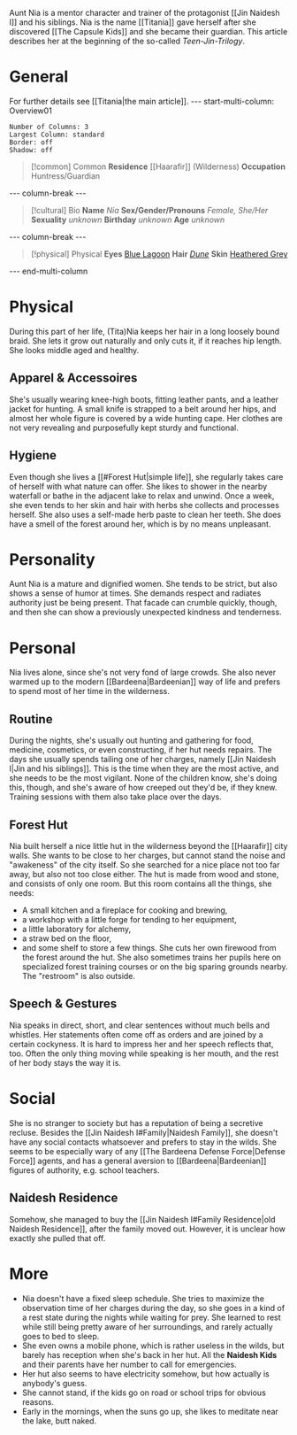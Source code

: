 Aunt Nia is a mentor character and trainer of the protagonist [[Jin Naidesh I]] and his siblings. Nia is the name [[Titania]] gave herself after she discovered [[The Capsule Kids]] and she became their guardian. This article describes her at the beginning of the so-called *Teen-Jin-Trilogy*.
# General
For further details see [[Titania|the main article]].
--- start-multi-column: Overview01
```column-settings
Number of Columns: 3
Largest Column: standard
Border: off
Shadow: off
```

>[!common] Common
> **Residence**
> [[Haarafir]] (Wilderness)
> **Occupation**
> Huntress/Guardian


--- column-break ---

>[!cultural] Bio
>**Name**
>*Nia*
>**Sex/Gender/Pronouns**
>*Female, She/Her*
>**Sexuality**
>*unknown*
>**Birthday**
>*unknown*
>**Age**
>*unknown*

--- column-break ---

>[!physical] Physical
>**Eyes**
>[Blue Lagoon](https://colors.artyclick.com/color-names-dictionary/color-names/blue-lagoon-color)
>**Hair**
>*[Dune](https://colors.artyclick.com/color-names-dictionary/color-names/dune-color)*
>**Skin**
>[Heathered Grey](https://colors.artyclick.com/color-names-dictionary/color-names/heathered-grey-color)

--- end-multi-column
# Physical
During this part of her life, (Tita)Nia keeps her hair in a long loosely bound braid. She lets it grow out naturally and only cuts it, if it reaches hip length. She looks middle aged and healthy.
## Apparel & Accessoires
She's usually wearing knee-high boots, fitting leather pants, and a leather jacket for hunting. A small knife is strapped to a belt around her hips, and almost her whole figure is covered by a wide hunting cape. Her clothes are not very revealing and purposefully kept sturdy and functional.
## Hygiene
Even though she lives a [[#Forest Hut|simple life]], she regularly takes care of herself with what nature can offer. She likes to shower in the nearby waterfall or bathe in the adjacent lake to relax and unwind. Once a week, she even tends to her skin and hair with herbs she collects and processes herself. She also uses a self-made herb paste to clean her teeth.
She does have a smell of the forest around her, which is by no means unpleasant.
# Personality
Aunt Nia is a mature and dignified women. She tends to be strict, but also shows a sense of humor at times. She demands respect and radiates authority just be being present. That facade can crumble quickly, though, and then she can show a previously unexpected kindness and tenderness.
# Personal
Nia lives alone, since she's not very fond of large crowds. She also never warmed up to the modern [[Bardeena|Bardeenian]] way of life and prefers to spend most of her time in the wilderness.
## Routine 
During the nights, she's usually out hunting and gathering for food, medicine, cosmetics, or even constructing, if her hut needs repairs.
The days she usually spends tailing one of her charges, namely [[Jin Naidesh I|Jin and his siblings]]. This is the time when they are the most active, and she needs to be the most vigilant. None of the children know, she's doing this, though, and she's aware of how creeped out they'd be, if they knew. Training sessions with them also take place over the days.
## Forest Hut
Nia built herself a nice little hut in the wilderness beyond the [[Haarafir]] city walls. She wants to be close to her charges, but cannot stand the noise and "awakeness" of the city itself. So she searched for a nice place not too far away, but also not too close either.
The hut is made from wood and stone, and consists of only one room. But this room contains all the things, she needs:
- A small kitchen and a fireplace for cooking and brewing,
- a workshop with a little forge for tending to her equipment,
- a little laboratory for alchemy,
- a straw bed on the floor,
- and some shelf to store a few things.
She cuts her own firewood from the forest around the hut. She also sometimes trains her pupils here on specialized forest training courses or on the big sparing grounds nearby. The "restroom" is also outside.
## Speech & Gestures
Nia speaks in direct, short, and clear sentences without much bells and whistles. Her statements often come off as orders and are joined by a certain cockyness. It is hard to impress her and her speech reflects that, too. Often the only thing moving while speaking is her mouth, and the rest of her body stays the way it is.
# Social
She is no stranger to society but has a reputation of being a secretive recluse. Besides the [[Jin Naidesh I#Family|Naidesh Family]], she doesn't have any social contacts whatsoever and prefers to stay in the wilds. She seems to be especially wary of any [[The Bardeena Defense Force|Defense Force]] agents, and has a general aversion to [[Bardeena|Bardeenian]] figures of authority, e.g. school teachers.
## Naidesh Residence
Somehow, she managed to buy the [[Jin Naidesh I#Family Residence|old Naidesh Residence]], after the family moved out. However, it is unclear how exactly she pulled that off.
# More
- Nia doesn't have a fixed sleep schedule. She tries to maximize the observation time of her charges during the day, so she goes in a kind of a rest state during the nights while waiting for prey. She learned to rest while still being pretty aware of her surroundings, and rarely actually goes to bed to sleep.
- She even owns a mobile phone, which is rather useless in the wilds, but barely has reception when she's back in her hut. All the **Naidesh Kids** and their parents have her number to call for emergencies.
- Her hut also seems to have electricity somehow, but how actually is anybody's guess.
- She cannot stand, if the kids go on road or school trips for obvious reasons.
- Early in the mornings, when the suns go up, she likes to meditate near the lake, butt naked.